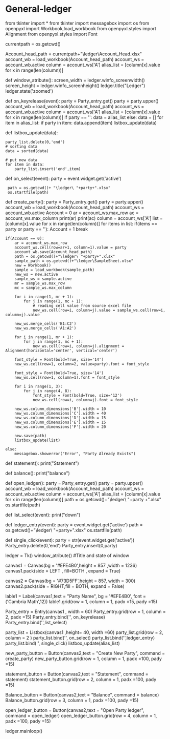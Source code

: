 # General-ledger
from tkinter import *
from tkinter import messagebox
import os
from openpyxl import Workbook,load_workbook
from openpyxl.styles import Alignment
from openpyxl.styles import Font

currentpath = os.getcwd()


Account_head_path = currentpath+"\ledger\Account_Head.xlsx"
account_wb = load_workbook(Account_head_path)
account_ws = account_wb.active
column = account_ws['A']
alias_list = [column[x].value for x in range(len(column))]

def window_atribute():
    screen_width = ledger.winfo_screenwidth()
    screen_height = ledger.winfo_screenheight()
    ledger.title("Ledger")
    ledger.state('zoomed')

def on_keyrelease(event):
    party = Party_entry.get()
    party = party.upper()
    account_wb = load_workbook(Account_head_path)
    account_ws = account_wb.active
    column = account_ws['A']
    alias_list = [column[x].value for x in range(len(column))]
    if party == '':
        data = alias_list
    else:
        data = []
        for item in alias_list:
            if party in item:
                data.append(item)
    listbox_update(data)

def listbox_update(data):

    party_list.delete(0,'end')
    # sorting data
    data = sorted(data)

    # put new data
    for item in data:
        party_list.insert('end',item)

def on_select(event):
     party = event.widget.get('active')

     path = os.getcwd()+ "\ledger\ "+party+".xlsx"
     os.startfile(path)

def create_party():
    party = Party_entry.get()
    party = party.upper()
    account_wb = load_workbook(Account_head_path)
    account_ws = account_wb.active
    Account = 0
    ar = account_ws.max_row
    ac = account_ws.max_column
    print(ar)
    print(ac)
    column = account_ws['A']
    list = [column[x].value for x in range(len(column))]
    for items in list:
        if(items == party or party == ''):
            Account = 1
            break

    if(Account == 0):
        ar = account_ws.max_row
        account_ws.cell(row=ar+1, column=1).value = party
        account_wb.save(Account_head_path)
        path = os.getcwd()+"\ledger\ "+party+".xlsx"
        sample_path = os.getcwd()+"\ledger\SampleSheet.xlsx"
        new = Workbook()
        sample = load_workbook(sample_path)
        new_ws = new.active
        sample_ws = sample.active
        mr = sample_ws.max_row
        mc = sample_ws.max_column

        for i in range(1, mr + 1):
            for j in range(1, mc + 1):
                # reading cell value from source excel file
                new_ws.cell(row=i, column=j).value = sample_ws.cell(row=i, column=j).value

        new_ws.merge_cells('B1:C2')
        new_ws.merge_cells('A1:A2')

        for i in range(1, mr + 1):
            for j in range(1, mc + 1):
                new_ws.cell(row=i, column=j).alignment = Alignment(horizontal='center', vertical='center')

        font_style = Font(bold=True, size='14')
        new_ws.cell(row=1, column=2, value=party).font = font_style

        font_style = Font(bold=True, size='14')
        new_ws.cell(row=1, column=1).font = font_style

        for i in range(1, 3):
            for j in range(4, 8):
                font_style = Font(bold=True, size='12')
                new_ws.cell(row=i, column=j).font = font_style

        new_ws.column_dimensions['B'].width = 10
        new_ws.column_dimensions['C'].width = 40
        new_ws.column_dimensions['D'].width = 15
        new_ws.column_dimensions['E'].width = 15
        new_ws.column_dimensions['F'].width = 20

        new.save(path)
        listbox_update(list)

    else:
        messagebox.showerror("Error", "Party Already Exists")

def statement():
    print("Statement")

def balance():
    print("balance")

def open_ledger():
    party = Party_entry.get()
    party = party.upper()
    account_wb = load_workbook(Account_head_path)
    account_ws = account_wb.active
    column = account_ws['A']
    alias_list = [column[x].value for x in range(len(column))]
    path = os.getcwd()+"\ledger\ "+party +".xlsx"
    os.startfile(path)


def list_select(event):
    print("down")


def ledger_entry(event):
    party = event.widget.get('active')
    path = os.getcwd()+"\ledger\ "+party+".xlsx"
    os.startfile(path)

def single_click(event):
    party = str(event.widget.get('active'))
    Party_entry.delete(0,'end')
    Party_entry.insert(0,party)


ledger = Tk()
window_atribute()  #Title and state of window

canvas1 = Canvas(bg = '#EFE4B0',height = 857 ,width = 1236)
canvas1.pack(side = LEFT , fill=BOTH , expand = True)

canvas2 = Canvas(bg = '#73D5FF',height = 857, width = 300)
canvas2.pack(side = RIGHT,fill = BOTH, expand = False)

lable1 = Label(canvas1,text = "Party Name", bg = '#EFE4B0', font = ('Cambria Math',12))
lable1.grid(row = 1, column = 1, padx  =15, pady =15)

Party_entry = Entry(canvas1 , width  = 60)
Party_entry.grid(row = 1, column = 2, padx  =15)
Party_entry.bind('<KeyRelease>', on_keyrelease)
Party_entry.bind('<Down>',list_select)

party_list = Listbox(canvas1 ,height= 40, width =60)
party_list.grid(row = 2, column = 2 )
party_list.bind('<Double-Button-1>', on_select)
party_list.bind('<Return>',ledger_entry)
party_list.bind('<Button-1>', single_click)
listbox_update(alias_list)

new_party_button = Button(canvas2,text = "Create New Party", command = create_party)
new_party_button.grid(row = 1, column = 1, padx  =100, pady =15)

statement_button = Button(canvas2,text = "Statement", command = statement)
statement_button.grid(row = 2, column = 1, padx  =100, pady =15)

Balance_button = Button(canvas2,text = "Balance", command = balance)
Balance_button.grid(row = 3, column = 1, padx =100, pady =15)

open_ledger_button = Button(canvas2,text = "Open Party ledger", command = open_ledger)
open_ledger_button.grid(row = 4, column = 1, padx  =100, pady =15)

ledger.mainloop()
